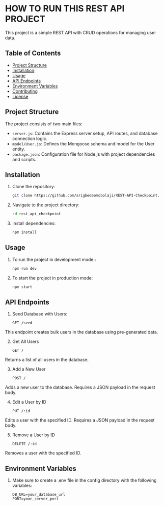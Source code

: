 # HOW TO RUN THIS REST API PROJECT 

This project is a simple REST API with CRUD operations for managing user data.

## Table of Contents

- [Project Structure](#project-structure)
- [Installation](#installation)
- [Usage](#usage)
- [API Endpoints](#api-endpoints)
- [Environment Variables](#environment-variables)
- [Contributing](#contributing)
- [License](#license)

## Project Structure

The project consists of two main files:

- `server.js`: Contains the Express server setup, API routes, and database connection logic.
- `model/User.js`: Defines the Mongoose schema and model for the User entity.
- `package.json`: Configuration file for Node.js with project dependencies and scripts.


## Installation

1. Clone the repository:

   ```bash
   git clone https://github.com/arigbedeomobolaji/REST-API-Checkpoint.git

2. Navigate to the project directory:

   ```bash
   cd rest_api_checkpoint

3. Install dependencies:

   ```bash
   npm install

## Usage

1. To run the project in development mode::

   ```bash
   npm run dev

2. To start the project in production mode:

   ```bash
   npm start

## API Endpoints

1. Seed Database with Users:

   ```http
   GET /seed
This endpoint creates bulk users in the database using pre-generated data.
  

2. Get All Users

   ```http
   GET /
Returns a list of all users in the database.
  

3. Add a New User

   ```http
   POST /
Adds a new user to the database. Requires a JSON payload in the request body.


4. Edit a User by ID

   ```http
   PUT /:id
Edits a user with the specified ID. Requires a JSON payload in the request body.



5. Remove a User by ID

   ```http
   DELETE /:id
Removes a user with the specified ID.


## Environment Variables

1. Make sure to create a .env file in the config directory with the following variables:

   ```env
   DB_URL=your_database_url
   PORT=your_server_port

